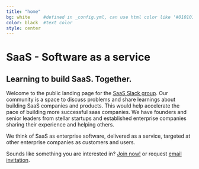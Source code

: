 ```yaml
---
title: "home"
bg: white     #defined in _config.yml, can use html color like '#010101'
color: black  #text color
style: center
---
```


# SaaS - Software as a service
## Learning to build SaaS. Together.

Welcome to the public landing page for the <a href="https://launchpass.com/all-about-saas">SaaS Slack group</a>. 
Our community is a space to discuss problems and share learnings about building SaaS companies and products.
This would help accelerate the pace of building  more successful saas companies. We have founders and senior
leaders from stellar startups and established enterprise companies sharing their experience and helping 
others.

We think of SaaS as enterprise software, delivered as a service, 
targeted at other enterprise companies as customers and users.

Sounds like something you are interested in? <a href="https://tinyurl.com/saas-community">Join now!</a> 
or  request <a href="https://launchpass.com/all-about-saas">email invitation</a>.